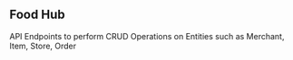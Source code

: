 ## Food Hub

API Endpoints to perform CRUD Operations on Entities such as Merchant, Item, Store, Order


